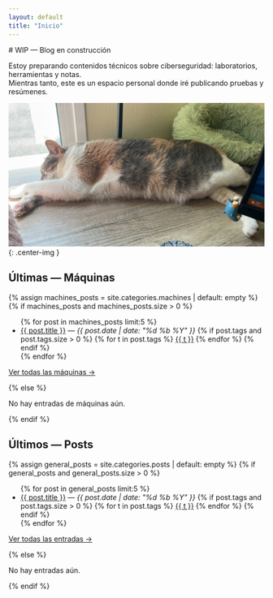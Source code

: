 ```yaml
---
layout: default
title: "Inicio"
---
```


<section class="intro" markdown="1">
# WIP — Blog en construcción

Estoy preparando contenidos técnicos sobre ciberseguridad: laboratorios, herramientas y notas.  
Mientras tanto, este es un espacio personal donde iré publicando pruebas y resúmenes.

![Michi descansando](/assets/img/Michi1.jpg){: .center-img }
</section>

<section class="home-section">

## Últimas — Máquinas
{% assign machines_posts = site.categories.machines | default: empty %}
{% if machines_posts and machines_posts.size > 0 %}
<ul class="post-list">
  {% for post in machines_posts limit:5 %}
  <li>
    <a href="{{ post.url | relative_url }}">{{ post.title }}</a>
    — <em>{{ post.date | date: "%d %b %Y" }}</em>
    {% if post.tags and post.tags.size > 0 %}
    <span class="tag-list">
      {% for t in post.tags %}
      <span class="tag-badge">
        <a href="{{ t | slugify | prepend: '/tags/' | append: '/' | relative_url }}">{{ t }}</a>
      </span>
      {% endfor %}
    </span>
    {% endif %}
  </li>
  {% endfor %}
</ul>
<p><a href="{{ '/machines/' | relative_url }}">Ver todas las máquinas →</a></p>
{% else %}
<p>No hay entradas de máquinas aún.</p>
{% endif %}

## Últimos — Posts
{% assign general_posts = site.categories.posts | default: empty %}
{% if general_posts and general_posts.size > 0 %}
<ul class="post-list">
  {% for post in general_posts limit:5 %}
  <li>
    <a href="{{ post.url | relative_url }}">{{ post.title }}</a>
    — <em>{{ post.date | date: "%d %b %Y" }}</em>
    {% if post.tags and post.tags.size > 0 %}
    <span class="tag-list">
      {% for t in post.tags %}
      <span class="tag-badge">
        <a href="{{ t | slugify | prepend: '/tags/' | append: '/' | relative_url }}">{{ t }}</a>
      </span>
      {% endfor %}
    </span>
    {% endif %}
  </li>
  {% endfor %}
</ul>
<p><a href="{{ '/posts/' | relative_url }}">Ver todas las entradas →</a></p>
{% else %}
<p>No hay entradas aún.</p>
{% endif %}

</section>
